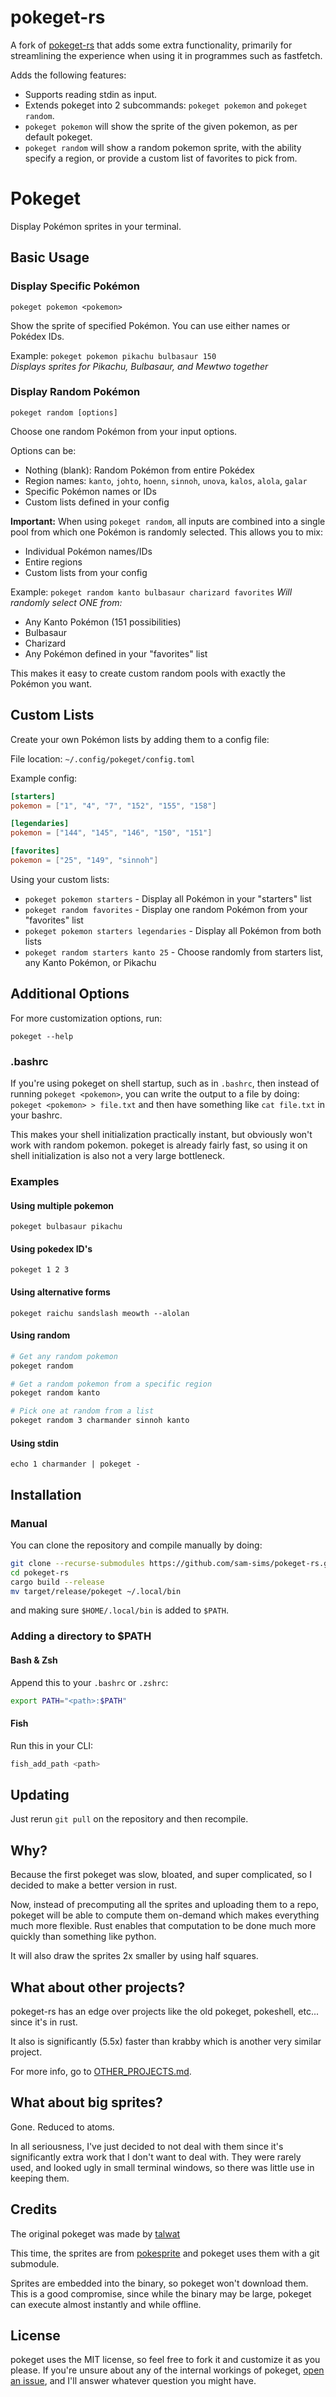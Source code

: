 # pokeget-rs

A fork of [pokeget-rs](https://github.com/talwat/pokeget-rs) that adds some extra functionality, primarily for
streamlining
the experience when using it in programmes such as fastfetch.

Adds the following features:

- Supports reading stdin as input.
- Extends pokeget into 2 subcommands: `pokeget pokemon` and `pokeget random`.
- `pokeget pokemon` will show the sprite of the given pokemon, as per default pokeget.
- `pokeget random` will show a random pokemon sprite, with the ability specify a region, or provide a custom list of
  favorites to pick from.

# Pokeget

Display Pokémon sprites in your terminal.

## Basic Usage

### Display Specific Pokémon

```
pokeget pokemon <pokemon>
```

Show the sprite of specified Pokémon. You can use either names or Pokédex IDs.

Example: `pokeget pokemon pikachu bulbasaur 150`  
*Displays sprites for Pikachu, Bulbasaur, and Mewtwo together*

### Display Random Pokémon

```
pokeget random [options]
```

Choose one random Pokémon from your input options.

Options can be:

- Nothing (blank): Random Pokémon from entire Pokédex
- Region names: `kanto`, `johto`, `hoenn`, `sinnoh`, `unova`, `kalos`, `alola`, `galar`
- Specific Pokémon names or IDs
- Custom lists defined in your config

**Important:** When using `pokeget random`, all inputs are combined into a single pool from which one Pokémon is
randomly selected. This allows you to mix:

- Individual Pokémon names/IDs
- Entire regions
- Custom lists from your config

Example: `pokeget random kanto bulbasaur charizard favorites`
*Will randomly select ONE from:*

- Any Kanto Pokémon (151 possibilities)
- Bulbasaur
- Charizard
- Any Pokémon defined in your "favorites" list

This makes it easy to create custom random pools with exactly the Pokémon you want.

## Custom Lists

Create your own Pokémon lists by adding them to a config file:

File location: `~/.config/pokeget/config.toml`

Example config:

```toml
[starters]
pokemon = ["1", "4", "7", "152", "155", "158"]

[legendaries]
pokemon = ["144", "145", "146", "150", "151"]

[favorites]
pokemon = ["25", "149", "sinnoh"]
```

Using your custom lists:

- `pokeget pokemon starters` - Display all Pokémon in your "starters" list
- `pokeget random favorites` - Display one random Pokémon from your "favorites" list
- `pokeget pokemon starters legendaries` - Display all Pokémon from both lists
- `pokeget random starters kanto 25` - Choose randomly from starters list, any Kanto Pokémon, or Pikachu

## Additional Options

For more customization options, run:

```
pokeget --help
```

### .bashrc

If you're using pokeget on shell startup, such as in `.bashrc`,
then instead of running `pokeget <pokemon>`, you can write the output
to a file by doing: `pokeget <pokemon> > file.txt`
and then have something like `cat file.txt` in your bashrc.

This makes your shell initialization practically instant, but obviously
won't work with random pokemon. pokeget is already fairly fast,
so using it on shell initialization is also not a very large bottleneck.

### Examples

#### Using multiple pokemon

`pokeget bulbasaur pikachu`

#### Using pokedex ID's

`pokeget 1 2 3`

#### Using alternative forms

`pokeget raichu sandslash meowth --alolan`

#### Using random

```bash
# Get any random pokemon
pokeget random

# Get a random pokemon from a specific region
pokeget random kanto

# Pick one at random from a list
pokeget random 3 charmander sinnoh kanto
```

#### Using stdin

`echo 1 charmander | pokeget -`

## Installation

### Manual

You can clone the repository and compile manually by doing:

```sh
git clone --recurse-submodules https://github.com/sam-sims/pokeget-rs.git
cd pokeget-rs
cargo build --release
mv target/release/pokeget ~/.local/bin
```

and making sure `$HOME/.local/bin` is added to `$PATH`.

### Adding a directory to $PATH

#### Bash & Zsh

Append this to your `.bashrc` or `.zshrc`:

```sh
export PATH="<path>:$PATH"
```

#### Fish

Run this in your CLI:

```sh
fish_add_path <path>
```

## Updating

Just rerun `git pull` on the repository and then recompile.

## Why?

Because the first pokeget was slow, bloated, and super complicated, so I decided to make a better version in rust.

Now, instead of precomputing all the sprites and uploading them to a repo, pokeget will
be able to compute them on-demand which makes everything much more flexible.
Rust enables that computation to be done much more quickly than something like python.

It will also draw the sprites 2x smaller by using half squares.

## What about other projects?

pokeget-rs has an edge over projects like the old pokeget, pokeshell, etc... since it's in rust.

It also is significantly (5.5x) faster than krabby which is another very similar project.

For more info, go to [OTHER_PROJECTS.md](OTHER_PROJECTS.md).

## What about big sprites?

Gone. Reduced to atoms.

In all seriousness, I've just decided to not deal with them since it's significantly
extra work that I don't want to deal with. They were rarely used, and looked ugly
in small terminal windows, so there was little use in keeping them.

## Credits

The original pokeget was made by [talwat](https://github.com/talwat/pokeget-rs)

This time, the sprites are from [pokesprite](https://github.com/msikma/pokesprite) and pokeget uses them with a git
submodule.

Sprites are embedded into the binary, so pokeget won't download them. This is a good compromise,
since while the binary may be large, pokeget can execute almost instantly and while offline.

## License

pokeget uses the MIT license, so feel free to fork it and customize it as you please.
If you're unsure about any of the internal workings of
pokeget, [open an issue](https://github.com/talwat/pokeget-rs/issues),
and I'll answer whatever question you might have.
